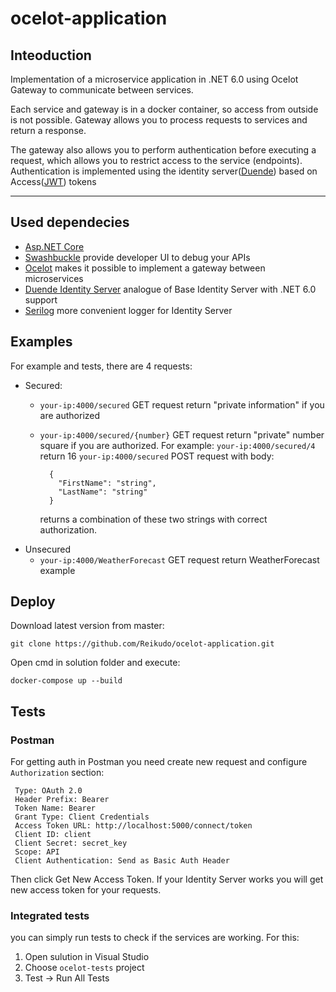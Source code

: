 # ocelot-application

## Inteoduction
Implementation of a microservice application in .NET 6.0
using Ocelot Gateway to communicate between services.

Each service and gateway is in a docker container, 
so access from outside is not possible.
Gateway allows you to process requests 
to services and return a response.

The gateway also allows you to perform authentication 
before executing a request, which allows you 
to restrict access to the service (endpoints). 
Authentication is implemented using 
the identity server([Duende](https://duendesoftware.com/products/identityserver)) 
based on Access([JWT](https://docs.microsoft.com/en-us/dotnet/api/system.identitymodel.tokens.jwt.jwtsecuritytoken?view=azure-dotnet)) tokens

***

## Used dependecies
- [Asp.NET Core](https://docs.microsoft.com/en-us/aspnet/core/introduction-to-aspnet-core?view=aspnetcore-6.0)
- [Swashbuckle](https://docs.microsoft.com/en-us/aspnet/core/tutorials/getting-started-with-swashbuckle?view=aspnetcore-6.0&tabs=visual-studio) 
provide developer UI to debug your APIs
- [Ocelot](https://github.com/ThreeMammals/Ocelot) 
makes it possible to implement a gateway between microservices
- [Duende Identity Server](https://duendesoftware.com/products/identityserver)
 analogue of Base Identity Server with .NET 6.0 support
- [Serilog](https://serilog.net/) more convenient logger for Identity Server
## Examples
For example and tests, there are 4 requests: 
- Secured:  
	- ``your-ip:4000/secured`` GET request return "private information" if you are authorized  
	- ``your-ip:4000/secured/{number}`` GET request 
	return "private" number square if you are authorized.
	For example: ``your-ip:4000/secured/4`` return 16
	``your-ip:4000/secured`` POST request with body: 

            {
              "FirstName": "string",
			  "LastName": "string"
            }  
    	returns a combination of these two strings with correct authorization.
- Unsecured  
    - ``your-ip:4000/WeatherForecast`` GET request return WeatherForecast example

## Deploy
Download latest version from master:

	git clone https://github.com/Reikudo/ocelot-application.git

Open cmd in solution folder and execute:  

	docker-compose up --build

## Tests
### Postman
For getting auth in Postman you need create new request
and configure `Authorization` section:  

	 Type: OAuth 2.0
	 Header Prefix: Bearer
	 Token Name: Bearer
	 Grant Type: Client Credentials
	 Access Token URL: http://localhost:5000/connect/token
	 Client ID: client
	 Client Secret: secret_key
	 Scope: API
	 Client Authentication: Send as Basic Auth Header

Then click Get New Access Token. If your Identity Server works you will get new access token for your requests.

### Integrated tests
you can simply run tests to check if the services are working. For this:  
1.	Open sulution in Visual Studio  
2.  Choose `ocelot-tests` project
3.	Test -> Run All Tests
